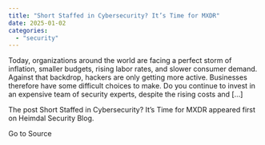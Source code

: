 ```yaml
---
title: "Short Staffed in Cybersecurity? It’s Time for MXDR"
date: 2025-01-02
categories: 
  - "security"
---
```


Today, organizations around the world are facing a perfect storm of inflation, smaller budgets, rising labor rates, and slower consumer demand. Against that backdrop, hackers are only getting more active. Businesses therefore have some difficult choices to make. Do you continue to invest in an expensive team of security experts, despite the rising costs and \[…\]

The post Short Staffed in Cybersecurity? It’s Time for MXDR appeared first on Heimdal Security Blog.

Go to Source
